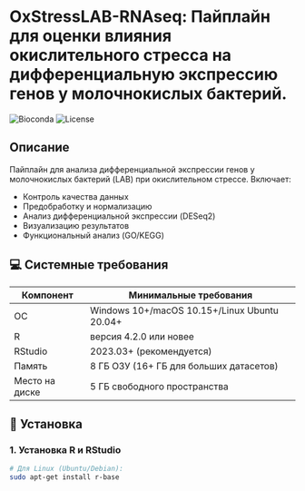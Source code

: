 # OxStressLAB-RNAseq: Пайплайн для оценки влияния окислительного стресса на дифференциальную экспрессию генов у молочнокислых бактерий.

![Bioconda](https://img.shields.io/badge/Built_with-R%20%7C%20Bioconductor-blue)
![License](https://img.shields.io/badge/License-MIT-green)

## Описание
Пайплайн для анализа дифференциальной экспрессии генов у молочнокислых бактерий (LAB) при окислительном стрессе. Включает:
- Контроль качества данных
- Предобработку и нормализацию
- Анализ дифференциальной экспрессии (DESeq2)
- Визуализацию результатов
- Функциональный анализ (GO/KEGG)

## 💻 Системные требования
| Компонент | Минимальные требования |
|-----------|------------------------|
| ОС | Windows 10+/macOS 10.15+/Linux Ubuntu 20.04+ |
| R | версия 4.2.0 или новее |
| RStudio | 2023.03+ (рекомендуется) |
| Память | 8 ГБ ОЗУ (16+ ГБ для больших датасетов) |
| Место на диске | 5 ГБ свободного пространства |

## 🔧 Установка

### 1. Установка R и RStudio
```bash
# Для Linux (Ubuntu/Debian):
sudo apt-get install r-base

